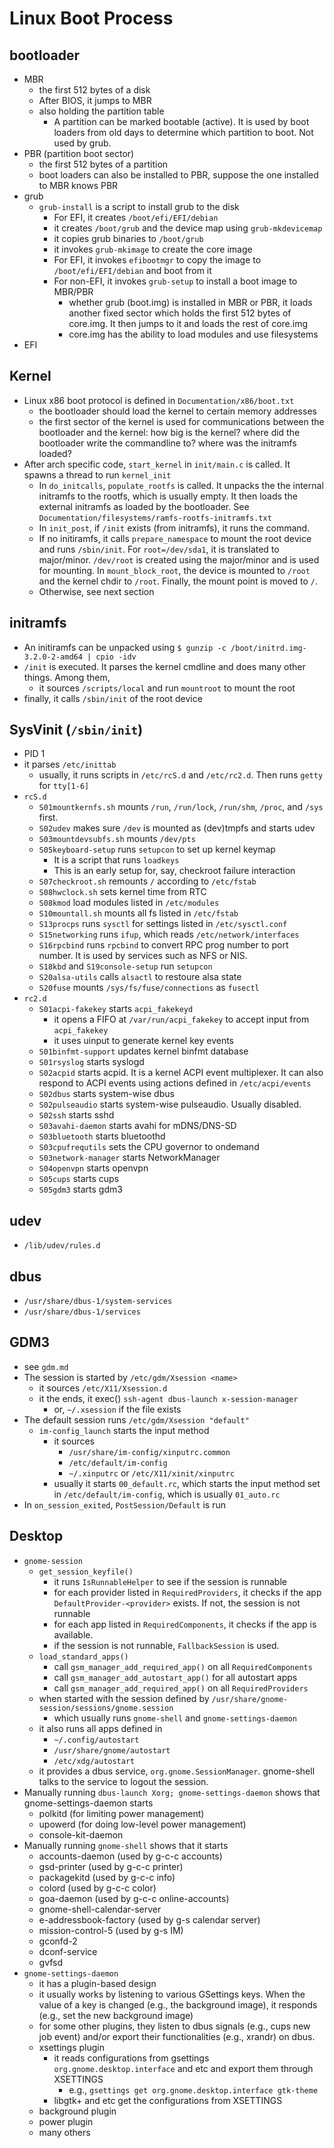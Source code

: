 Linux Boot Process
==================

## bootloader

* MBR
  * the first 512 bytes of a disk
  * After BIOS, it jumps to MBR
  * also holding the partition table
    * A partition can be marked bootable (active).  It is used by boot
      loaders from old days to determine which partition to boot.  Not used by
      grub.
* PBR (partition boot sector)
  * the first 512 bytes of a partition
  * boot loaders can also be installed to PBR, suppose the one installed to
    MBR knows PBR
* grub
  * `grub-install` is a script to install grub to the disk
    * For EFI, it creates `/boot/efi/EFI/debian`
    * it creates `/boot/grub` and the device map using `grub-mkdevicemap`
    * it copies grub binaries to `/boot/grub`
    * it invokes `grub-mkimage` to create the core image
    * For EFI, it invokes `efibootmgr` to copy the image to
      `/boot/efi/EFI/debian` and boot from it
    * For non-EFI, it invokes `grub-setup` to install a boot image to MBR/PBR
      * whether grub (boot.img) is installed in MBR or PBR, it loads another fixed
        sector which holds the first 512 bytes of core.img.  It then jumps to it and
        loads the rest of core.img
      * core.img has the ability to load modules and use filesystems
* EFI

## Kernel

* Linux x86 boot protocol is defined in `Documentation/x86/boot.txt`
  * the bootloader should load the kernel to certain memory addresses
  * the first sector of the kernel is used for communications between the
    bootloader and the kernel: how big is the kernel?  where did the bootloader
    write the commandline to?  where was the initramfs loaded?
* After arch specific code, `start_kernel` in `init/main.c` is called.  It
  spawns a thread to run `kernel_init`
  * In `do_initcalls`, `populate_rootfs` is called.  It unpacks the the internal
    initramfs to the rootfs, which is usually empty.  It then loads the external
    initramfs as loaded by the bootloader.  See
    `Documentation/filesystems/ramfs-rootfs-initramfs.txt`
  * In `init_post`, if `/init` exists (from initramfs), it runs the command.
  * If no initiramfs, it calls `prepare_namespace` to mount the root device and
    runs `/sbin/init`.  For `root=/dev/sda1`, it is translated to major/minor.
    `/dev/root` is created using the major/minor and is used for mounting.
    In `mount_block_root`, the device is mounted to `/root` and the kernel chdir
    to `/root`.  Finally, the mount point is moved to `/`.
  * Otherwise, see next section

## initramfs

* An initiramfs can be unpacked using
  `$ gunzip -c /boot/initrd.img-3.2.0-2-amd64 | cpio -idv`
* `/init` is executed.  It parses the kernel cmdline and does many other things.
  Among them,
  * it sources `/scripts/local` and run `mountroot` to mount the root
* finally, it calls `/sbin/init` of the root device

## SysVinit (`/sbin/init`)

* PID 1
* it parses `/etc/inittab`
  * usually, it runs scripts in `/etc/rcS.d` and `/etc/rc2.d`.  Then runs
    `getty` for `tty[1-6]`
* `rcS.d`
  * `S01mountkernfs.sh` mounts `/run`, `/run/lock`, `/run/shm`, `/proc`, and
    `/sys` first.
  * `S02udev` makes sure `/dev` is mounted as (dev)tmpfs and starts udev
  * `S03mountdevsubfs.sh` mounts `/dev/pts`
  * `S05keyboard-setup` runs `setupcon` to set up kernel keymap
    * It is a script that runs `loadkeys`
    * This is an early setup for, say, checkroot failure interaction
  * `S07checkroot.sh` remounts `/` according to `/etc/fstab`
  * `S08hwclock.sh` sets kernel time from RTC
  * `S08kmod` load modules listed in `/etc/modules`
  * `S10mountall.sh` mounts all fs listed in `/etc/fstab`
  * `S13procps` runs `sysctl` for settings listed in `/etc/sysctl.conf`
  * `S15networking` runs `ifup`, which reads `/etc/network/interfaces`
  * `S16rpcbind` runs `rpcbind` to convert RPC prog number to port number.  It
    is used by services such as NFS or NIS.
  * `S18kbd` and `S19console-setup` run `setupcon`
  * `S20alsa-utils` calls `alsactl` to restoure alsa state
  * `S20fuse` mounts `/sys/fs/fuse/connections` as `fusectl`
* `rc2.d`
  * `S01acpi-fakekey` starts `acpi_fakekeyd`
    * it opens a FIFO at `/var/run/acpi_fakekey` to accept input from
      `acpi_fakekey`
    * it uses uinput to generate kernel key events
  * `S01binfmt-support` updates kernel binfmt database
  * `S01rsyslog` starts syslogd
  * `S02acpid` starts acpid.  It is a kernel ACPI event multiplexer.  It can
    also respond to ACPI events using actions defined in `/etc/acpi/events`
  * `S02dbus` starts system-wise dbus
  * `S02pulseaudio` starts system-wise pulseaudio.  Usually disabled.
  * `S02ssh` starts sshd
  * `S03avahi-daemon` starts avahi for mDNS/DNS-SD
  * `S03bluetooth` starts bluetoothd
  * `S03cpufrequtils` sets the CPU governor to ondemand
  * `S03network-manager` starts NetworkManager
  * `S04openvpn` starts openvpn
  * `S05cups` starts cups
  * `S05gdm3` starts gdm3

## udev

* `/lib/udev/rules.d`

## dbus

* `/usr/share/dbus-1/system-services`
* `/usr/share/dbus-1/services`

## GDM3

* see `gdm.md`
* The session is started by `/etc/gdm/Xsession <name>`
  * it sources `/etc/X11/Xsession.d`
  * it the ends, it exec() `ssh-agent dbus-launch x-session-manager`
    * or, `~/.xsession` if the file exists
* The default session runs `/etc/gdm/Xsession "default"`
  * `im-config_launch` starts the input method
    * it sources
      * `/usr/share/im-config/xinputrc.common`
      * `/etc/default/im-config`
      * `~/.xinputrc` or `/etc/X11/xinit/xinputrc`
    * usually it starts `00_default.rc`, which starts the input method set in
      `/etc/default/im-config`, which is usually `01_auto.rc`
* In `on_session_exited`, `PostSession/Default` is run

## Desktop

* `gnome-session`
  * `get_session_keyfile()`
    * it runs `IsRunnableHelper` to see if the session is runnable
    * for each provider listed in `RequiredProviders`, it checks if the
      app `DefaultProvider-<provider>` exists.  If not, the session is not
      runnable
    * for each app listed in `RequiredComponents`, it checks if the app is
      available.
    * if the session is not runnable, `FallbackSession` is used.
  * `load_standard_apps()`
    * call `gsm_manager_add_required_app()` on all `RequiredComponents`
    * call `gsm_manager_add_autostart_app()` for all autostart apps
    * call `gsm_manager_add_required_app()` on all `RequiredProviders`
  * when started with the session defined by `/usr/share/gnome-session/sessions/gnome.session`
    * which usually runs `gnome-shell` and `gnome-settings-daemon`
  * it also runs all apps defined in
    * `~/.config/autostart`
    * `/usr/share/gnome/autostart`
    * `/etc/xdg/autostart`
  * it provides a dbus service, `org.gnome.SessionManager`.  gnome-shell talks
    to the service to logout the session.
* Manually running `dbus-launch Xorg; gnome-settings-daemon` shows that
  gnome-settings-daemon starts
  * polkitd (for limiting power management)
  * upowerd (for doing low-level power management)
  * console-kit-daemon
* Manually running `gnome-shell` shows that it starts
  * accounts-daemon (used by g-c-c accounts)
  * gsd-printer (used by g-c-c printer)
  * packagekitd (used by g-c-c info)
  * colord (used by g-c-c color)
  * goa-daemon (used by g-c-c online-accounts)
  * gnome-shell-calendar-server
  * e-addressbook-factory (used by g-s calendar server)
  * mission-control-5 (used by g-s IM)
  * gconfd-2
  * dconf-service
  * gvfsd
* `gnome-settings-daemon`
  * it has a plugin-based design
  * it usually works by listening to various GSettings keys.  When the value
    of a key is changed (e.g., the background image), it responds (e.g., set
    the new background image)
  * for some other plugins, they listen to dbus signals (e.g., cups new job
    event) and/or export their functionalities (e.g., xrandr) on dbus.
  * xsettings plugin
    * it reads configurations from gsettings `org.gnome.desktop.interface` and
      etc and export them through XSETTINGS
      * e.g., `gsettings get org.gnome.desktop.interface gtk-theme`
    * libgtk+ and etc get the configurations from XSETTINGS
  * background plugin
  * power plugin
  * many others
